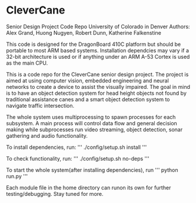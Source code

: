 # CleverCane
Senior Design Project Code Repo
University of Colorado in Denver
Authors: Alex Grand, Huong Nugyen, Robert Dunn, Katherine Falkenstine

This code is designed for the DragonBoard 410C platform but should be portable to most ARM based systems. Installation dependcies may vary if a 32-bit architecture is used or if anything under an ARM A-53 Cortex is used as the main CPU. 

This is a code repo for the CleverCane senior design project. The project is aimed at using computer vision, embedded engineering and neural networks to create a device to assist the visually impaired.
The goal in mind is to have an object detection system for head height objects not found by traditional assistance canes and a smart object detection system to navigate traffic intersection. 

The whole system uses multiprocessing to spawn processes for each subsystem. A main process will control data flow and general decision making while subprocesses run video streaming, object detection, sonar gathering and audio functionality. 

To install dependencies, run:
'''
./config/setup.sh install
'''

To check functionality, run:
'''
./config/setup.sh no-deps
'''

To start the whole system(after installing dependencies), run
'''
python run.py
'''

Each module file in the home directory can runon its own for further testing/debugging.
Stay tuned for more. 
